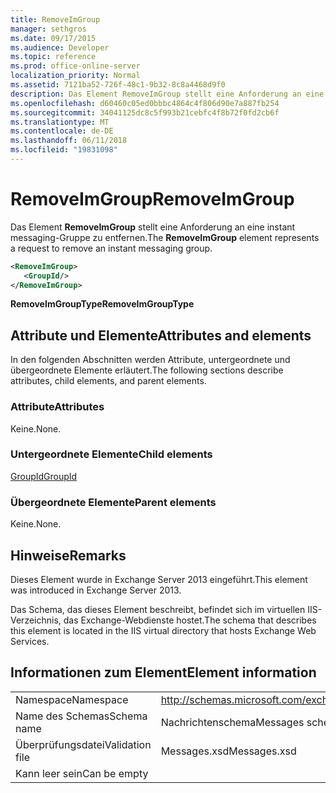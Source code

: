 ```yaml
---
title: RemoveImGroup
manager: sethgros
ms.date: 09/17/2015
ms.audience: Developer
ms.topic: reference
ms.prod: office-online-server
localization_priority: Normal
ms.assetid: 7121ba52-726f-48c1-9b32-8c8a4468d9f0
description: Das Element RemoveImGroup stellt eine Anforderung an eine instant messaging-Gruppe zu entfernen.
ms.openlocfilehash: d60460c05ed0bbbc4864c4f806d90e7a887fb254
ms.sourcegitcommit: 34041125dc8c5f993b21cebfc4f8b72f0fd2cb6f
ms.translationtype: MT
ms.contentlocale: de-DE
ms.lasthandoff: 06/11/2018
ms.locfileid: "19831098"
---
```

# <a name="removeimgroup"></a><span data-ttu-id="463f6-103">RemoveImGroup</span><span class="sxs-lookup"><span data-stu-id="463f6-103">RemoveImGroup</span></span>

<span data-ttu-id="463f6-104">Das Element **RemoveImGroup** stellt eine Anforderung an eine instant messaging-Gruppe zu entfernen.</span><span class="sxs-lookup"><span data-stu-id="463f6-104">The **RemoveImGroup** element represents a request to remove an instant messaging group.</span></span> 
  
```XML
<RemoveImGroup>
   <GroupId/>
</RemoveImGroup>
```

 <span data-ttu-id="463f6-105">**RemoveImGroupType**</span><span class="sxs-lookup"><span data-stu-id="463f6-105">**RemoveImGroupType**</span></span>
## <a name="attributes-and-elements"></a><span data-ttu-id="463f6-106">Attribute und Elemente</span><span class="sxs-lookup"><span data-stu-id="463f6-106">Attributes and elements</span></span>

<span data-ttu-id="463f6-107">In den folgenden Abschnitten werden Attribute, untergeordnete und übergeordnete Elemente erläutert.</span><span class="sxs-lookup"><span data-stu-id="463f6-107">The following sections describe attributes, child elements, and parent elements.</span></span>
  
### <a name="attributes"></a><span data-ttu-id="463f6-108">Attribute</span><span class="sxs-lookup"><span data-stu-id="463f6-108">Attributes</span></span>

<span data-ttu-id="463f6-109">Keine.</span><span class="sxs-lookup"><span data-stu-id="463f6-109">None.</span></span>
  
### <a name="child-elements"></a><span data-ttu-id="463f6-110">Untergeordnete Elemente</span><span class="sxs-lookup"><span data-stu-id="463f6-110">Child elements</span></span>

[<span data-ttu-id="463f6-111">GroupId</span><span class="sxs-lookup"><span data-stu-id="463f6-111">GroupId</span></span>](groupid.md)
  
### <a name="parent-elements"></a><span data-ttu-id="463f6-112">Übergeordnete Elemente</span><span class="sxs-lookup"><span data-stu-id="463f6-112">Parent elements</span></span>

<span data-ttu-id="463f6-113">Keine.</span><span class="sxs-lookup"><span data-stu-id="463f6-113">None.</span></span>
  
## <a name="remarks"></a><span data-ttu-id="463f6-114">Hinweise</span><span class="sxs-lookup"><span data-stu-id="463f6-114">Remarks</span></span>

<span data-ttu-id="463f6-115">Dieses Element wurde in Exchange Server 2013 eingeführt.</span><span class="sxs-lookup"><span data-stu-id="463f6-115">This element was introduced in Exchange Server 2013.</span></span>
  
<span data-ttu-id="463f6-116">Das Schema, das dieses Element beschreibt, befindet sich im virtuellen IIS-Verzeichnis, das Exchange-Webdienste hostet.</span><span class="sxs-lookup"><span data-stu-id="463f6-116">The schema that describes this element is located in the IIS virtual directory that hosts Exchange Web Services.</span></span>
  
## <a name="element-information"></a><span data-ttu-id="463f6-117">Informationen zum Element</span><span class="sxs-lookup"><span data-stu-id="463f6-117">Element information</span></span>

|||
|:-----|:-----|
|<span data-ttu-id="463f6-118">Namespace</span><span class="sxs-lookup"><span data-stu-id="463f6-118">Namespace</span></span>  <br/> |http://schemas.microsoft.com/exchange/services/2006/messages  <br/> |
|<span data-ttu-id="463f6-119">Name des Schemas</span><span class="sxs-lookup"><span data-stu-id="463f6-119">Schema name</span></span>  <br/> |<span data-ttu-id="463f6-120">Nachrichtenschema</span><span class="sxs-lookup"><span data-stu-id="463f6-120">Messages schema</span></span>  <br/> |
|<span data-ttu-id="463f6-121">Überprüfungsdatei</span><span class="sxs-lookup"><span data-stu-id="463f6-121">Validation file</span></span>  <br/> |<span data-ttu-id="463f6-122">Messages.xsd</span><span class="sxs-lookup"><span data-stu-id="463f6-122">Messages.xsd</span></span>  <br/> |
|<span data-ttu-id="463f6-123">Kann leer sein</span><span class="sxs-lookup"><span data-stu-id="463f6-123">Can be empty</span></span>  <br/> ||
   

